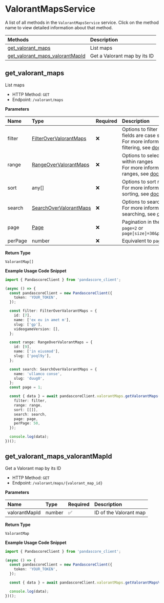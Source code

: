 # ValorantMapsService

A list of all methods in the `ValorantMapsService` service. Click on the method name to view detailed information about that method.

| Methods                                                             | Description                  |
| :------------------------------------------------------------------ | :--------------------------- |
| [get_valorant_maps](#get_valorant_maps)                             | List maps                    |
| [get_valorant_maps_valorantMapId](#get_valorant_maps_valorantmapid) | Get a Valorant map by its ID |

## get_valorant_maps

List maps

- HTTP Method: `GET`
- Endpoint: `/valorant/maps`

**Parameters**

| Name    | Type                                                          | Required | Description                                                                                                                                         |
| :------ | :------------------------------------------------------------ | :------- | :-------------------------------------------------------------------------------------------------------------------------------------------------- |
| filter  | [FilterOverValorantMaps](../models/FilterOverValorantMaps.md) | ❌       | Options to filter results. String fields are case sensitive <br/>For more information on filtering, see [docs](/docs/filtering-and-sorting#filter). |
| range   | [RangeOverValorantMaps](../models/RangeOverValorantMaps.md)   | ❌       | Options to select results within ranges <br/>For more information on ranges, see [docs](/docs/filtering-and-sorting#range).                         |
| sort    | any[]                                                         | ❌       | Options to sort results <br/>For more information on sorting, see [docs](/docs/filtering-and-sorting#sort).                                         |
| search  | [SearchOverValorantMaps](../models/SearchOverValorantMaps.md) | ❌       | Options to search results <br/>For more information on searching, see [docs](/docs/filtering-and-sorting#search).                                   |
| page    | [Page](../models/Page.md)                                     | ❌       | Pagination in the form of `page=2` or `page[size]=30&page[number]=2`                                                                                |
| perPage | number                                                        | ❌       | Equivalent to `page[size]`                                                                                                                          |

**Return Type**

`ValorantMap[]`

**Example Usage Code Snippet**

```typescript
import { PandascoreClient } from 'pandascore_client';

(async () => {
  const pandascoreClient = new PandascoreClient({
    token: 'YOUR_TOKEN',
  });

  const filter: FilterOverValorantMaps = {
    id: [7],
    name: ['ex eu in amet m'],
    slug: ['gp'],
    videogameVersion: [],
  };

  const range: RangeOverValorantMaps = {
    id: [9],
    name: ['in eiusmod'],
    slug: ['poql9y'],
  };

  const search: SearchOverValorantMaps = {
    name: 'ullamco conse',
    slug: 'duug0',
  };
  const page = 1;

  const { data } = await pandascoreClient.valorantMaps.getValorantMaps({
    filter: filter,
    range: range,
    sort: [[]],
    search: search,
    page: page,
    perPage: 50,
  });

  console.log(data);
})();
```

## get_valorant_maps_valorantMapId

Get a Valorant map by its ID

- HTTP Method: `GET`
- Endpoint: `/valorant/maps/{valorant_map_id}`

**Parameters**

| Name          | Type   | Required | Description            |
| :------------ | :----- | :------- | :--------------------- |
| valorantMapId | number | ✅       | ID of the Valorant map |

**Return Type**

`ValorantMap`

**Example Usage Code Snippet**

```typescript
import { PandascoreClient } from 'pandascore_client';

(async () => {
  const pandascoreClient = new PandascoreClient({
    token: 'YOUR_TOKEN',
  });

  const { data } = await pandascoreClient.valorantMaps.getValorantMapsValorantMapId(5);

  console.log(data);
})();
```
